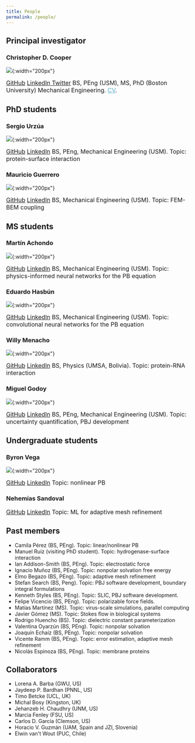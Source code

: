 ```yaml
---
title: People
permalink: /people/
---
```

## Principal investigator

### Christopher D. Cooper
![](../assets/images/chris_pic.jpeg){:width="200px"}

<span style="font-size: 12pt;">
<a href="http://github.com/cdcooper84"><i class="fa fa-fw fa-github" aria-hidden="true"></i> GitHub</a> <a href="https://www.linkedin.com/in/christopher-cooper-54594923" itemprop="sameAs"> <i class="fa fa-fw fa-linkedin-square" aria-hidden="true"></i> LinkedIn</a><a href="https://twitter.com/cooperchrisd" itemprop="sameAs"><i class="fa fa-fw fa-twitter-square" aria-hidden="true"></i> Twitter</a>  
BS, PEng (USM), MS, PhD (Boston University) Mechanical Engineering. <a href="../CV_cooper.pdf" style="color:#52adc8;">CV</a>.
</span>


## PhD students


### Sergio Urzúa
![](../assets/images/foto_sergio.jpg){:width="200px"}

<span style="font-size: 12pt;">
<a href="http://github.com/bem4solvation"><i class="fa fa-fw fa-github" aria-hidden="true"></i> GitHub</a> <a href="https://www.linkedin.com/in/sergio-urzua-67160154" itemprop="sameAs"> <i class="fa fa-fw fa-linkedin-square" aria-hidden="true"></i> LinkedIn</a>  
BS, PEng, Mechanical Engineering (USM).  
Topic: protein-surface interaction
</span>

### Mauricio Guerrero
![](../assets/images/foto_mauricio.jpg){:width="200px"}

<span style="font-size: 12pt;">
<a href="http://github.com/bem4solvation"><i class="fa fa-fw fa-github" aria-hidden="true"></i> GitHub</a> <a href="https://www.linkedin.com/" itemprop="sameAs"> <i class="fa fa-fw fa-linkedin-square" aria-hidden="true"></i> LinkedIn</a>  
BS, Mechanical Engineering (USM).  
Topic: FEM-BEM coupling
</span>

## MS students

### Martín Achondo
![](../assets/images/foto_martin.png){:width="200px"}

<span style="font-size: 12pt;">
<a href="https://github.com/MartinAchondo"><i class="fa fa-fw fa-github" aria-hidden="true"></i> GitHub</a> <a href="https://www.linkedin.com/in/mart%C3%ADn-achondo-mercado-49aa00247" itemprop="sameAs"> <i class="fa fa-fw fa-linkedin-square" aria-hidden="true"></i> LinkedIn</a>  
BS, Mechanical Engineering (USM).  
Topic: physics-informed neural networks for the PB equation 
</span>

### Eduardo Hasbún
![](../assets/images/foto_eduardo.png){:width="200px"}

<span style="font-size: 12pt;">
<a href="https://github.com/EduardoHasbun"><i class="fa fa-fw fa-github" aria-hidden="true"></i> GitHub</a> <a href="https://www.linkedin.com/" itemprop="sameAs"> <i class="fa fa-fw fa-linkedin-square" aria-hidden="true"></i> LinkedIn</a>  
BS, Mechanical Engineering (USM).  
Topic: convolutional neural networks for the PB equation 
</span>

### Willy Menacho
![](../assets/images/foto_willy.png){:width="200px"}

<span style="font-size: 12pt;">
<a href="https://github.com/willymenacho"><i class="fa fa-fw fa-github" aria-hidden="true"></i> GitHub</a> <a href="https://www.linkedin.com/" itemprop="sameAs"> <i class="fa fa-fw fa-linkedin-square" aria-hidden="true"></i> LinkedIn</a>  
BS, Physics (UMSA, Bolivia).  
Topic: protein-RNA interaction 
</span>

### Miguel Godoy
![](../assets/images/foto_miguel.jpg){:width="200px"}

<span style="font-size: 12pt;">
<a href="http://github.com/mgodoydiaz"><i class="fa fa-fw fa-github" aria-hidden="true"></i> GitHub</a> <a href="https://www.linkedin.com/in/miguel-godoy-d%C3%ADaz-811730130/" itemprop="sameAs"> <i class="fa fa-fw fa-linkedin-square" aria-hidden="true"></i> LinkedIn</a>  
BS, PEng, Mechanical Engineering (USM).  
Topic: uncertainty quantification, PBJ development 
</span>


## Undergraduate students

### Byron Vega
![](../assets/images/foto_byron.png){:width="200px"}

<span style="font-size: 12pt;"> 
<a href="https://github.com/ByronVegaL"><i class="fa fa-fw fa-github" aria-hidden="true"></i> GitHub</a> <a href="https://www.linkedin.com/in/byron-alexander-vega-lagos-309639169" itemprop="sameAs"> <i class="fa fa-fw fa-linkedin-square" aria-hidden="true"></i> LinkedIn</a>  
Topic: nonlinear PB
</span>

### Nehemías Sandoval

<span style="font-size: 12pt;"> 
<a href="http://github.com/bem4solvation"><i class="fa fa-fw fa-github" aria-hidden="true"></i> GitHub</a> <a href="https://www.linkedin.com/" itemprop="sameAs"> <i class="fa fa-fw fa-linkedin-square" aria-hidden="true"></i> LinkedIn</a>  
Topic: ML for adaptive mesh refinement
</span>




## Past members
 * Camila Pérez (BS, PEng). Topic: linear/nonlinear PB
 * Manuel Ruiz (visiting PhD student). Topic: hydrogenase-surface interaction
 * Ian Addison-Smith (BS, PEng). Topic: electrostatic force
 * Ignacio Muñoz (BS, PEng). Topic: nonpolar solvation free energy
 * Elmo Begazo (BS, PEng). Topic: adaptive mesh refinement
 * Stefan Search (BS, Peng). Topic: PBJ software development, boundary integral formulations
 * Kenneth Styles (BS, PEng). Topic: SLIC, PBJ software development. 
 * Felipe Vicencio (BS, PEng). Topic: polarizable force fields.
 * Matías Martínez (MS). Topic: virus-scale simulations, parallel computing
 * Javier Gómez (MS). Topic: Stokes flow in biological systems
 * Rodrigo Huencho (BS). Topic: dielectric constant parameterization
 * Valentina Oyarzún (BS, PEng). Topic: nonpolar solvation 
 * Joaquín Echaíz (BS, PEng). Topic: nonpolar solvation 
 * Vicente Ramm (BS, PEng). Topic: error estimation, adaptive mesh refinement
 * Nicolás Espinoza (BS, PEng). Topic: membrane proteins


## Collaborators
 * Lorena A. Barba (GWU, US)
 * Jaydeep P. Bardhan (PNNL, US)
 * Timo Betcke (UCL, UK)
 * Michal Bosy (Kingston, UK)
 * Jehanzeb H. Chaudhry (UNM, US)
 * Marcia Fenley (FSU, US)
 * Carlos D. García (Clemson, US)
 * Horacio V. Guzmán (UAM, Spain and JZI, Slovenia)
 * Elwin van't Wout (PUC, Chile)

